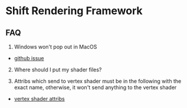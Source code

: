 # Shift Rendering Framework

## FAQ

1. Windows won't pop out in MacOS

- [github issue](https://github.com/LWJGL/lwjgl3/issues/619)

2. Where should I put my shader files?

3. Attribs which send to vertex shader must be in the following with the exact name, otherwise, it won't send anything to the vertex shader

- [vertex shader attribs](https://bkaradzic.github.io/bgfx/tools.html#vertex-shader-attributes)
